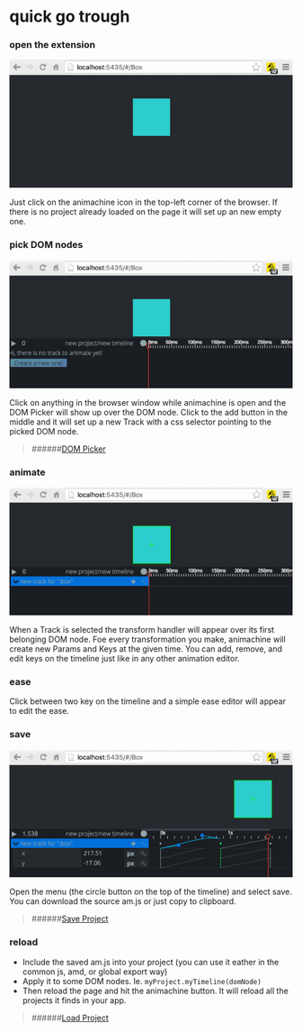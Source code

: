 # quick go trough

### open the extension
![](gifs/quick-start/qs-open.gif)

Just click on the animachine icon in the top-left corner of the browser. If there is no project already loaded on the page it will set up an new empty one.

### pick DOM nodes
![](gifs/quick-start/qs-pick.gif)

Click on anything in the browser window while animachine is open and the DOM Picker will show up over the DOM node. Click to the add button in the middle and it will set up a new Track with a css selector pointing to the picked DOM node.
> ######[DOM Picker](dom-picker.md)

### animate
![](gifs/quick-start/qs-animate.gif)

When a Track is selected the transform handler will appear over its first belonging DOM node. Foe every transformation you make, animachine will create new Params and Keys at the given time. You can add, remove, and edit keys on the timeline just like in any other animation editor.

### ease
Click between two key on the timeline and a simple ease editor will appear to edit the ease.

### save
![](gifs/quick-start/qs-save.gif)

Open the menu (the circle button on the top of the timeline) and select save. You can download the source am.js or just copy to clipboard.
> ######[Save Project](save-project.md)


### reload
 - Include the saved am.js into your project (you can use it eather in the common js, amd, or global export way)
 - Apply it to some DOM nodes. Ie. ```myProject.myTimeline(domNode)```
 - Then reload the page and hit the animachine button. It will reload all the projects it finds in your app.

> ######[Load Project](load-project.md)

